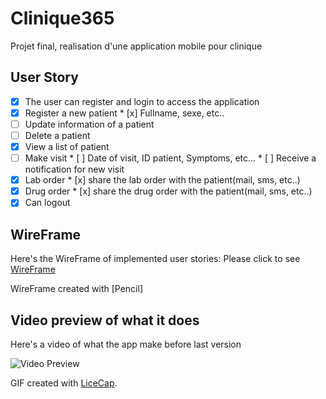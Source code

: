 # Clinique365

Projet final, realisation d'une application mobile pour clinique

##  User Story
* [x]  The user can register and login to access the application
* [x]  Register a new patient
       * [x] Fullname, sexe, etc..
* [ ]  Update information of a patient
* [ ]  Delete a patient
* [x]  View a list of patient
* [ ]  Make visit
       * [ ] Date of visit, ID patient, Symptoms, etc...
       * [ ] Receive a notification for new visit
* [x]  Lab order
       * [x] share the lab order with the patient(mail, sms, etc..)
* [x]  Drug order
       * [x] share the drug order with the patient(mail, sms, etc..)    
* [x]  Can logout

## WireFrame 

Here's the WireFrame of implemented user stories:
Please click to see [WireFrame](http://htmlpreview.github.io/?https://github.com/Clinique365/ProjetFinal/blob/master/Wireframe/index.html) 

WireFrame created with [Pencil]

## Video preview of what it does
Here's a video of what the app make before last version

<img src="https://github.com/jetprog/Clinique365/ProjetFinal/blob/master/Clinique365.gif" title="Video Preview" alt="Video Preview">

GIF created with [LiceCap](http://www.cockos.com/licecap/).
